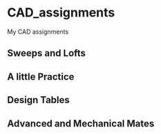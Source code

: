 # CAD_assignments
My CAD assignments

## Sweeps and Lofts

## A little Practice

## Design Tables

## Advanced and Mechanical Mates
